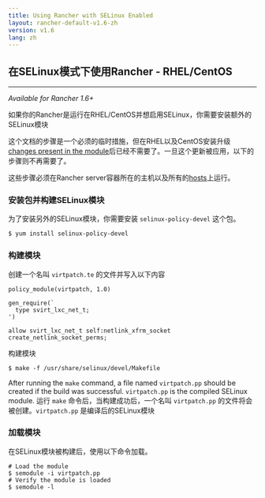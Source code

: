 ```yaml
---
title: Using Rancher with SELinux Enabled
layout: rancher-default-v1.6-zh
version: v1.6
lang: zh
---
```


## 在SELinux模式下使用Rancher - RHEL/CentOS
---

_Available for Rancher 1.6+_

如果你的Rancher是运行在RHEL/CentOS并想启用SELinux，你需要安装额外的SELinux模块

这个文档的步骤是一个必须的临时措施，但在RHEL以及CentOS安装升级[changes present in the module](https://github.com/projectatomic/container-selinux/pull/33)后已经不需要了。一旦这个更新被应用，以下的步骤则不再需要了。

这些步骤必须在Rancher server容器所在的主机以及所有的[hosts]({{site.baseurl}}/rancher/{{page.version}}/{{page.lang}}/hosts/)上运行。

### 安装包并构建SELinux模块

为了安装另外的SELinux模块，你需要安装 `selinux-policy-devel` 这个包。

```bash
$ yum install selinux-policy-devel
```

### 构建模块

创建一个名叫 `virtpatch.te` 的文件并写入以下内容

```
policy_module(virtpatch, 1.0)

gen_require(`
  type svirt_lxc_net_t;
')

allow svirt_lxc_net_t self:netlink_xfrm_socket create_netlink_socket_perms;
```

构建模块

```
$ make -f /usr/share/selinux/devel/Makefile
```

After running the `make` command, a file named `virtpatch.pp` should be created if the build was successful. `virtpatch.pp` is the compiled SELinux module.
运行 `make` 命令后，当构建成功后，一个名叫 `virtpatch.pp` 的文件将会被创建。`virtpatch.pp` 是编译后的SELinux模块

### 加载模块

在SELinux模块被构建后，使用以下命令加载。

```
# Load the module
$ semodule -i virtpatch.pp
# Verify the module is loaded
$ semodule -l
```
